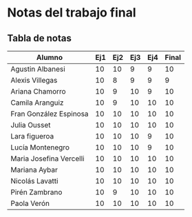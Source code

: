 # Notas del trabajo final

## Tabla de notas

| Alumno                   | Ej1 | Ej2 | Ej3 | Ej4 | Final |
| ----                     | --- | --- | --- | --- | ---   |
| Agustin Albanesi         |  10 |  10 |   9 |   9 |    10 |
| Alexis Villegas          |  10 |   8 |   9 |   9 |     9 |
| Ariana Chamorro          |  10 |   9 |  10 |   9 |    10 |
| Camila Aranguiz          |  10 |   9 |  10 |  10 |    10 |
| Fran González Espinosa   |  10 |  10 |  10 |  10 |    10 |
| Julia Ousset             |  10 |  10 |  10 |  10 |    10 |
| Lara figueroa            |  10 |  10 |  10 |   9 |    10 |
| Lucía Montenegro         |  10 |  10 |  10 |   9 |    10 |
| Maria Josefina Vercelli  |  10 |  10 |  10 |  10 |    10 |
| Mariana Aybar            |  10 |  10 |  10 |  10 |    10 |
| Nicolás Lavatti          |  10 |  10 |  10 |  10 |    10 |
| Pirén Zambrano           |  10 |   9 |  10 |  10 |    10 |
| Paola Verón              |  10 |  10 |  10 |  10 |    10 |
